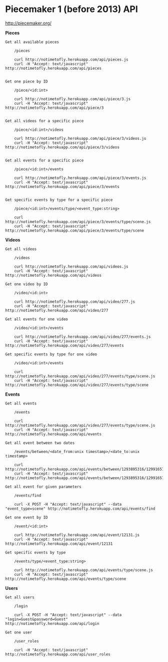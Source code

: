Piecemaker 1 (before 2013) API
==============================

http://piecemaker.org/

__Pieces__

	Get all available pieces

		/pieces

		curl http://notimetofly.herokuapp.com/api/pieces.js
		curl -H "Accept: text/javascript" http://notimetofly.herokuapp.com/api/pieces


	Get one piece by ID

		/piece/<id:int>

		curl http://notimetofly.herokuapp.com/api/piece/3.js
		curl -H "Accept: text/javascript" http://notimetofly.herokuapp.com/api/piece/3


	Get all videos for a specific piece

		/piece/<id:int>/videos

		curl http://notimetofly.herokuapp.com/api/piece/3/videos.js
		curl -H "Accept: text/javascript" http://notimetofly.herokuapp.com/api/piece/3/videos


	Get all events for a specific piece

		/piece/<id:int>/events

		curl http://notimetofly.herokuapp.com/api/piece/3/events.js
		curl -H "Accept: text/javascript" http://notimetofly.herokuapp.com/api/piece/3/events


	Get specific events by type for a specific piece

		/piece/<id:int>/events/type/<event_type:string>

		curl http://notimetofly.herokuapp.com/api/piece/3/events/type/scene.js
		curl -H "Accept: text/javascript" http://notimetofly.herokuapp.com/api/piece/3/events/type/scene

__Videos__

	Get all videos

		/videos

		curl http://notimetofly.herokuapp.com/api/videos.js
		curl -H "Accept: text/javascript" http://notimetofly.herokuapp.com/api/videos

	Get one video by ID

		/video/<id:int>

		curl http://notimetofly.herokuapp.com/api/video/277.js
		curl -H "Accept: text/javascript" http://notimetofly.herokuapp.com/api/video/277

	Get all events for one video

		/video/<id:int>/events

		curl http://notimetofly.herokuapp.com/api/video/277/events.js
		curl -H "Accept: text/javascript" http://notimetofly.herokuapp.com/api/video/277/events

	Get specific events by type for one video

		/video/<id:int>/events

		curl http://notimetofly.herokuapp.com/api/video/277/events/type/scene.js
		curl -H "Accept: text/javascript" http://notimetofly.herokuapp.com/api/video/277/events/type/scene

__Events__

	Get all events

		/events

		curl http://notimetofly.herokuapp.com/api/video/277/events/type/scene.js
		curl -H "Accept: text/javascript" http://notimetofly.herokuapp.com/api/events

	Get all event between two dates

		/events/between/<date_from:unix timestamp>/<date_to:unix timestamp>

		curl http://notimetofly.herokuapp.com/api/events/between/1293895316/1299165757.js
		curl -H "Accept: text/javascript" http://notimetofly.herokuapp.com/api/events/between/1293895316/1299165757

	Get all event for given parameters

		/events/find

		curl -X POST -H "Accept: text/javascript" --data "event_type=scene" http://notimetofly.herokuapp.com/api/events/find

	Get one event by ID

		/event/<id:int>

		curl http://notimetofly.herokuapp.com/api/event/12131.js
		curl -H "Accept: text/javascript" http://notimetofly.herokuapp.com/api/event/12131

	Get specific events by type

		/events/type/<event_type:string>

		curl http://notimetofly.herokuapp.com/api/events/type/scene.js
		curl -H "Accept: text/javascript" http://notimetofly.herokuapp.com/api/events/type/scene

__Users__

	Get all users

		/login

		curl -X POST -H "Accept: text/javascript" --data "login=Guest&password=Guest" http://notimetofly.herokuapp.com/api/login

	Get one user

		/user_roles

		curl -H "Accept: text/javascript" http://notimetofly.herokuapp.com/api/user_roles



